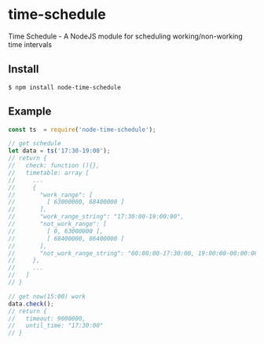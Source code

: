 # time-schedule

Time Schedule - A NodeJS module for scheduling working/non-working time intervals

## Install ##

```
$ npm install node-time-schedule
```

## Example ##
```javascript
const ts  = require('node-time-schedule');

// get schedule
let data = ts('17:30-19:00');  
// return {
//   check: function (){},
//   timetable: array [
//     ...
//     {
//       "work_range": [
//         [ 63000000, 68400000 ]
//       ],
//       "work_range_string": "17:30:00-19:00:00",
//       "not_work_range": [
//         [ 0, 63000000 ],
//         [ 68400000, 86400000 ]
//       ],
//       "not_work_range_string": "00:00:00-17:30:00, 19:00:00-00:00:00"
//     },
//     ...
//   ]
// }

// get now(15:00) work
data.check();
// return {
//   timeout: 9000000,
//   until_time: "17:30:00"
// }
```
